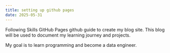 ```yaml
---
title: setting up github pages
date: 2025-05-31
---
```


Following Skills GitHub Pages github guide to create my blog site. This blog will be used to document
my learning journey and projects.

My goal is to learn programming and become a data engineer.
